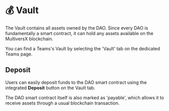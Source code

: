 # 💰 Vault

The Vault contains all assets owned by the DAO. Since every DAO is fundamentally a smart contract, it can hold any assets available on the MultiversX blockchain.

You can find a Teams's Vault by selecting the 'Vault' tab on the dedicated Teams page.

## Deposit

Users can easily deposit funds to the DAO smart contract using the integrated **Deposit** button on the Vault tab.

The DAO smart contract itself is also marked as 'payable', which allows it to receive assets through a usual blockchain transaction.
